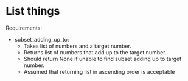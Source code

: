 # List things

Requirements:

- subset_adding_up_to:
  - Takes list of numbers and a target number.
  - Returns list of numbers that add up to the target number.
  - Should return None if unable to find subset adding up to target number.
  - Assumed that returning list in ascending order is acceptable
